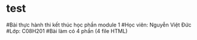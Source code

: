 # test
#Bài thực hành thi kết thúc học phần module 1 
#Học viên: Nguyễn Việt Đức
#Lớp: C08H201
#Bài làm có 4 phần (4 file HTML)